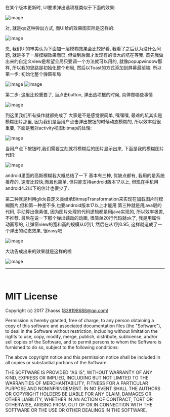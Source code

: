 在某个版本更新时, UI要求弹出选项框类似于下面的效果:

![image](http://upload-images.jianshu.io/upload_images/2582948-a06b1a364aacd8c4.gif?imageMogr2/auto-orient/strip)

对, 就是qq这种弹出方式, 而UI给的效果图实际是这样的:

![image](http://upload-images.jianshu.io/upload_images/2582948-3695db8b621be484.gif?imageMogr2/auto-orient/strip)

恩, 我们UI的审美认为下面加一层模糊效果会比较好看, 我看了之后认为没什么问题, 就是多了一层模糊效果而已, 但做到后面才发现有的很大的坑在等我.
首先我做出来的自定义view是希望全局只要调一个方法就可以用的, 就像popupwindow那样, 所以我的思路是初始化整个布局, 然后以Toast的方式添加到屏幕最前端.
所以第一步: 初始化整个弹窗布局

![image](http://upload-images.jianshu.io/upload_images/2582948-689fa965e0c6d197.png?imageMogr2/auto-orient/strip)
![image](http://upload-images.jianshu.io/upload_images/2582948-e40648ed4d242ca1.png?imageMogr2/auto-orient/strip)

第二步: 这里比较重要了, 当点击button, 弹出选项框的时候, 具体做哪些事情

![image](http://upload-images.jianshu.io/upload_images/2582948-5fb944cbc7343f35.png?imageMogr2/auto-orient/strip)

到这里我们所有操作就都完成了 大家是不是感觉很简单, 嘿嘿嘿, 最难的坑其实是模糊图片那里, 因为我们是当用户点击弹出按钮的时候动态模糊的, 所以效率就很重要, 下面是我对activity视图bitmap的处理:

![image](http://upload-images.jianshu.io/upload_images/2582948-9cfdd0e016505849.png?imageMogr2/auto-orient/strip%7CimageView2/2/w/1240)

当用户点下按钮时,我们需要立刻就将模糊后的图片显示出来, 下面是我的模糊图片代码:

![image](http://upload-images.jianshu.io/upload_images/2582948-3d3ccbaeff83336d.png?imageMogr2/auto-orient/strip%7CimageView2/2/w/1240)

android里面的高斯模糊我大概总结了一下 基本有三种, 优缺点都有, 我用的是系统推荐的, 速度比较快,而且也简单, 但只能支持android版本17以上, 但现在手机用android4.2以下的估计也很少了.

第二种就是利用glide自定义类继承BitmapTransformation来实现在加载图片时模糊图片,但和第一种差不多,也要android版本17以上才能用
第三种就是用java层的代码, 手动算出像素值, 因为图片处理的代码逻辑都是用java实现的, 所以效率极差, 不推荐.
最后在说一下那个弹出蠕动的动画, 很简单20行代码就ok了, 我是用属性动画写的, 让弹窗view的宽和高的规模从0到1, 然后在从1到0.95, 这样就造成了一个弹出的动态效果, 很easy吧

![image](http://upload-images.jianshu.io/upload_images/2582948-3d3ccbaeff83336d.png?imageMogr2/auto-orient/strip%7CimageView2/2/w/1240)

大功告成出来的效果就是这样的啦

![image](http://upload-images.jianshu.io/upload_images/2582948-37d35360b9d249cf.gif?imageMogr2/auto-orient/strip)

* * *   
<br /> 

# MIT License
Copyright (c) 2017 Zhaoss (838198688@qq.com)

Permission is hereby granted, free of charge, to any person obtaining a copy
of this software and associated documentation files (the "Software"), to deal
in the Software without restriction, including without limitation the rights
to use, copy, modify, merge, publish, distribute, sublicense, and/or sell
copies of the Software, and to permit persons to whom the Software is
furnished to do so, subject to the following conditions:

The above copyright notice and this permission notice shall be included in all
copies or substantial portions of the Software.

THE SOFTWARE IS PROVIDED "AS IS", WITHOUT WARRANTY OF ANY KIND, EXPRESS OR
IMPLIED, INCLUDING BUT NOT LIMITED TO THE WARRANTIES OF MERCHANTABILITY,
FITNESS FOR A PARTICULAR PURPOSE AND NONINFRINGEMENT. IN NO EVENT SHALL THE
AUTHORS OR COPYRIGHT HOLDERS BE LIABLE FOR ANY CLAIM, DAMAGES OR OTHER
LIABILITY, WHETHER IN AN ACTION OF CONTRACT, TORT OR OTHERWISE, ARISING FROM,
OUT OF OR IN CONNECTION WITH THE SOFTWARE OR THE USE OR OTHER DEALINGS IN THE
SOFTWARE.
